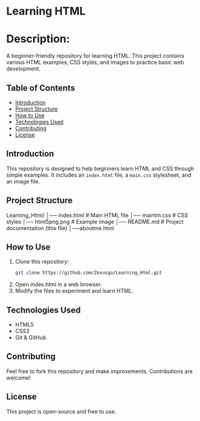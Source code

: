 # Learning HTML

# Description:
A beginner-friendly repository for learning HTML. This project contains various HTML examples, CSS styles, and images to practice basic web development.

## Table of Contents
- [Introduction](#introduction)
- [Project Structure](#project-structure)
- [How to Use](#how-to-use)
- [Technologies Used](#technologies-used)
- [Contributing](#contributing)
- [License](#license)

## Introduction
This repository is designed to help beginners learn HTML and CSS through simple examples. It includes an `index.html` file, a `main.css` stylesheet, and an image file.

## Project Structure
Learning_Html/
│── index.html       # Main HTML file
│── maintm.css         # CSS styles
│── html5png.png     # Example image
│── README.md        # Project documentation (this file)
│──aboutme.html

## How to Use
1. Clone this repository:
   ```sh
   git clone https://github.com/Zexusgo/Learning_Html.git
2. Open index.html in a web browser.
3. Modify the files to experiment and learn HTML.
   
## Technologies Used
- HTML5
- CSS3
- Git & GitHub

## Contributing
Feel free to fork this repository and make improvements. Contributions are welcome!

## License
This project is open-source and free to use.

